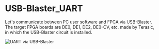 # USB-Blaster_UART

Let's communicate between PC user software and FPGA via USB-Blaster.
The target FPGA boards are DE0, DE1, DE2, DE0-CV, etc. made by Terasic, in which the USB-Blaster circuit is installed.

![UART via USB-Blaster](https://pgate1.at-ninja.jp/NES_on_FPGA/dev_other_usbjtag_e.png)

